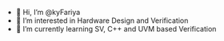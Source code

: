 - 👋 Hi, I’m @kyFariya
- 👀 I’m interested in Hardware Design and Verification
- 🌱 I’m currently learning SV, C++ and UVM based Verification


<!---
kyFariya/kyFariya is a ✨ special ✨ repository because its `README.md` (this file) appears on your GitHub profile.
You can click the Preview link to take a look at your changes.
--->
